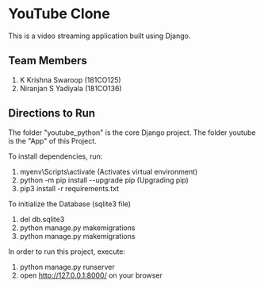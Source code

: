 # YouTube Clone 

This is a video streaming application built using Django.

 ## Team Members
 1. K Krishna Swaroop (181CO125)
 2. Niranjan S Yadiyala (181CO136)
 
 ## Directions to Run
 
The folder "youtube_python" is the core Django project.
The folder youtube is the "App" of this Project.

To install dependencies, run:
1. myenv\Scripts\activate (Activates virtual environment)
2. python -m pip install --upgrade pip (Upgrading pip)
3. pip3 install -r requirements.txt

To initialize the Database (sqlite3 file)
1. del db.sqlite3
2. python manage.py makemigrations
3. python manage.py makemigrations

In order to run this project, execute:
1. python manage.py runserver
2. open http://127.0.0.1:8000/ on your browser
